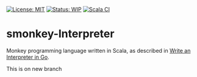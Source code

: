 [![License: MIT](https://img.shields.io/badge/License-MIT-yellow.svg)](https://opensource.org/licenses/MIT)
[![Status: WIP](https://img.shields.io/badge/status-under%20development-yellow)]()
[![Scala CI](https://github.com/mpujari/smonkey-interpreter/actions/workflows/scala.yml/badge.svg?branch=master)](https://github.com/mpujari/smonkey-interpreter/actions/workflows/scala.yml)

# smonkey-Interpreter

Monkey programming language written in Scala, as described in [Write an Interpreter in Go](https://interpreterbook.com).

This is on new branch
